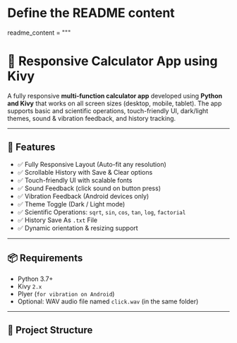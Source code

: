 

# Define the README content
readme_content = """
# 📱 Responsive Calculator App using Kivy

A fully responsive **multi-function calculator app** developed using **Python and Kivy** that works on all screen sizes (desktop, mobile, tablet). The app supports basic and scientific operations, touch-friendly UI, dark/light themes, sound & vibration feedback, and history tracking.

---

## 🚀 Features

- ✅ Fully Responsive Layout (Auto-fit any resolution)
- ✅ Scrollable History with Save & Clear options
- ✅ Touch-friendly UI with scalable fonts
- ✅ Sound Feedback (click sound on button press)
- ✅ Vibration Feedback (Android devices only)
- ✅ Theme Toggle (Dark / Light mode)
- ✅ Scientific Operations: `sqrt`, `sin`, `cos`, `tan`, `log`, `factorial`
- ✅ History Save As `.txt` File
- ✅ Dynamic orientation & resizing support

---

## 📦 Requirements

- Python 3.7+
- Kivy `2.x`
- Plyer (`for vibration on Android`)
- Optional: WAV audio file named `click.wav` (in the same folder)

---

## 📂 Project Structure

